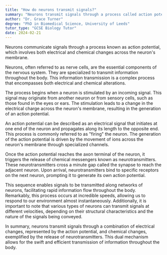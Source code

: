 ```yaml
---
title: "How do neurons transmit signals?"
summary: "Neurons transmit signals through a process called action potential, involving electrical and chemical changes across the neuron's membrane."
author: "Dr. Grace Turner"
degree: "PhD in Biomedical Science, University of Leeds"
tutor_type: "GCSE Biology Tutor"
date: 2024-02-21
---
```


Neurons communicate signals through a process known as action potential, which involves both electrical and chemical changes across the neuron's membrane.

Neurons, often referred to as nerve cells, are the essential components of the nervous system. They are specialized to transmit information throughout the body. This information transmission is a complex process that encompasses both electrical and chemical alterations.

The process begins when a neuron is stimulated by an incoming signal. This signal may originate from another neuron or from sensory cells, such as those found in the eyes or ears. The stimulation leads to a change in the electrical charge across the neuron's membrane, resulting in the generation of an action potential.

An action potential can be described as an electrical signal that initiates at one end of the neuron and propagates along its length to the opposite end. This process is commonly referred to as "firing" the neuron. The generation of the action potential is driven by the movement of ions across the neuron's membrane through specialized channels.

Once the action potential reaches the axon terminal of the neuron, it triggers the release of chemical messengers known as neurotransmitters. These neurotransmitters cross a minute gap called the synapse to reach the adjacent neuron. Upon arrival, neurotransmitters bind to specific receptors on the next neuron, prompting it to generate its own action potential.

This sequence enables signals to be transmitted along networks of neurons, facilitating rapid information flow throughout the body. Remarkably, this process occurs at incredible speeds, allowing us to respond to our environment almost instantaneously. Additionally, it is important to note that various types of neurons can transmit signals at different velocities, depending on their structural characteristics and the nature of the signals being conveyed.

In summary, neurons transmit signals through a combination of electrical changes, represented by the action potential, and chemical changes, exemplified by the release of neurotransmitters. This dual mechanism allows for the swift and efficient transmission of information throughout the body.
    